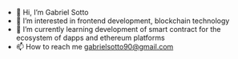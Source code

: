 - 👋 Hi, I’m Gabriel Sotto
- 👀 I’m interested in frontend development, blockchain technology
- 🌱 I’m currently learning development of smart contract for the ecosystem of dapps and ethereum platforms
- 📫 How to reach me gabrielsotto90@gmail.com 

<!---
Gabi1406/Gabi1406 is a ✨ special ✨ repository because its `README.md` (this file) appears on your GitHub profile.
You can click the Preview link to take a look at your changes.
--->

